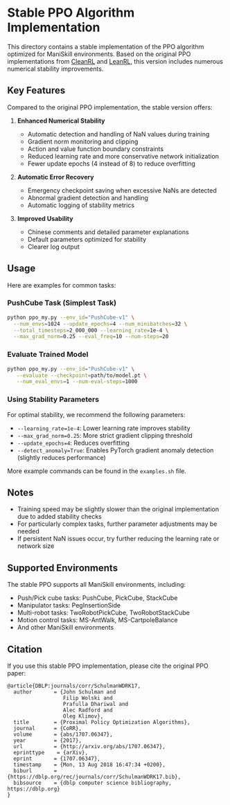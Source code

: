 # Stable PPO Algorithm Implementation

This directory contains a stable implementation of the PPO algorithm optimized for ManiSkill environments. Based on the original PPO implementations from [CleanRL](https://github.com/vwxyzjn/cleanrl/) and [LeanRL](https://github.com/pytorch-labs/LeanRL/), this version includes numerous numerical stability improvements.

## Key Features

Compared to the original PPO implementation, the stable version offers:

1. **Enhanced Numerical Stability**
   - Automatic detection and handling of NaN values during training
   - Gradient norm monitoring and clipping
   - Action and value function boundary constraints
   - Reduced learning rate and more conservative network initialization
   - Fewer update epochs (4 instead of 8) to reduce overfitting

2. **Automatic Error Recovery**
   - Emergency checkpoint saving when excessive NaNs are detected
   - Abnormal gradient detection and handling
   - Automatic logging of stability metrics

3. **Improved Usability**
   - Chinese comments and detailed parameter explanations
   - Default parameters optimized for stability
   - Clearer log output

## Usage

Here are examples for common tasks:

### PushCube Task (Simplest Task)

```bash
python ppo_my.py --env_id="PushCube-v1" \
  --num_envs=1024 --update_epochs=4 --num_minibatches=32 \
  --total_timesteps=2_000_000 --learning_rate=1e-4 \
  --max_grad_norm=0.25 --eval_freq=10 --num-steps=20
```

### Evaluate Trained Model

```bash
python ppo_my.py --env_id="PushCube-v1" \
   --evaluate --checkpoint=path/to/model.pt \
   --num_eval_envs=1 --num-eval-steps=1000
```

### Using Stability Parameters

For optimal stability, we recommend the following parameters:

- `--learning_rate=1e-4`: Lower learning rate improves stability
- `--max_grad_norm=0.25`: More strict gradient clipping threshold
- `--update_epochs=4`: Reduces overfitting
- `--detect_anomaly=True`: Enables PyTorch gradient anomaly detection (slightly reduces performance)

More example commands can be found in the `examples.sh` file.

## Notes

- Training speed may be slightly slower than the original implementation due to added stability checks
- For particularly complex tasks, further parameter adjustments may be needed
- If persistent NaN issues occur, try further reducing the learning rate or network size

## Supported Environments

The stable PPO supports all ManiSkill environments, including:

- Push/Pick cube tasks: PushCube, PickCube, StackCube
- Manipulator tasks: PegInsertionSide
- Multi-robot tasks: TwoRobotPickCube, TwoRobotStackCube
- Motion control tasks: MS-AntWalk, MS-CartpoleBalance
- And other ManiSkill environments

## Citation

If you use this stable PPO implementation, please cite the original PPO paper:

```
@article{DBLP:journals/corr/SchulmanWDRK17,
  author       = {John Schulman and
                  Filip Wolski and
                  Prafulla Dhariwal and
                  Alec Radford and
                  Oleg Klimov},
  title        = {Proximal Policy Optimization Algorithms},
  journal      = {CoRR},
  volume       = {abs/1707.06347},
  year         = {2017},
  url          = {http://arxiv.org/abs/1707.06347},
  eprinttype    = {arXiv},
  eprint       = {1707.06347},
  timestamp    = {Mon, 13 Aug 2018 16:47:34 +0200},
  biburl       = {https://dblp.org/rec/journals/corr/SchulmanWDRK17.bib},
  bibsource    = {dblp computer science bibliography, https://dblp.org}
}
```